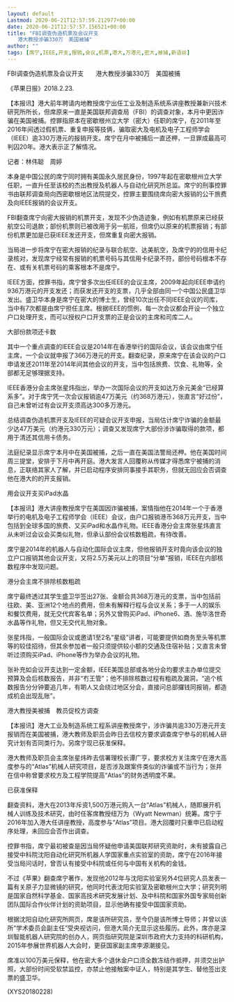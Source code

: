```yaml
---
layout: default
Lastmod: 2020-06-21T12:57:59.212977+00:00
date: 2020-06-21T12:57:57.156521+00:00
title: "FBI调查伪造机票及会议开支
　　港大教授涉骗330万　美国被捕"
author: ""
tags: [席宁,IEEE,开支,报销,会议,机票,港大,万港元,密大,被捕,新语丝]
---
```


FBI调查伪造机票及会议开支　　港大教授涉骗330万　美国被捕

《苹果日报》2018.2.23.

【本报讯】港大前年聘请内地教授席宁出任工业及制造系统系讲座教授兼新兴技术研究所所长，但席原来一直是美国联邦调查局（FBI）的调查对象，本月中更因诈骗在美国被捕。控罪指原本在密歇根州立大学（密大）任职的席宁，在2011年至2016年间透过假机票、重复申报等技俩，骗取密大及电机及电子工程师学会（IEEE）逾330万港元的报销开支。席宁在月中被捕后一直还柙，一旦罪成最高可判囚20年。港大表示正了解情况。

记者：林伟聪　周婷

本身是中国公民的席宁同时拥有美国永久居民身份，1997年起在密歇根州立大学任职，一直升任至该校的杰出教授及机器人与自动化研究所总监。席宁的刑事控罪书由联邦调查局向西密歇根地区法院提交，控罪主要围绕席向密大报销的公干旅费及向IEEE报销的会议开支。

FBI翻查席宁向密大报销的机票开支，发现不少伪造迹象，例如有机票原来已经获航空公司退款；部份机票则已被改用于另一航班，但席仍以原来的机票报销；有部份机票更加是已获IEEE发还开支，但席重复向密大报销。

当局进一步将席宁在密大报销的纪录与联合航空、达美航空，及席宁的的信用卡纪录核对，发现席宁经常有报销的机票号码与其信用卡纪录不符，部份号码根本不存在、或有关机票号码的乘客根本不是席宁。

IEEE方面，控罪书指，席宁曾多次出任IEEE的会议主席，2009年起向IEEE申请约936万港元的开支发还；而获发还开支的支票，几乎全部由同一个中国公民盛卫华发出。盛卫华本身是席宁在密大的博士生，曾经10次出任不同IEEE会议的司库，当中有7次都是由席宁担任主席。根据IEEE的惯例，每一次会议都会开设一个独立户口处理开支，而可以授权户口开支票的正是会议的主席和司库二人。

大部份款项还卡数

其中一个重点调查的IEEE会议是2014年在香港举行的国际会议，该会议由席宁任主席，一个会议就申报了366万港元的开支。翻查纪录，原来席宁在该会议的户口申请发还2011年至2014年间其他会议的开支，当中包括旅费、饮食、礼物等，全部都无足够理据支持。

IEEE香港分会主席张星炜指出，举办一次国际会议的开支如达万余元美金“已经算系多”。对于席宁凭一次会议报销逾47万美元（约368万港元），张直言“好过份”，自己未曾听过有会议开支须高达300多万港元。

总结调查伪造机票开支及IEEE的可疑会议开支申报，当局估计席宁诈骗的金额最少达47万美元（约港元330万元）；调查又发现席宁大部份涉诈骗取得的款项，都用于清还其信用卡债务。

法庭纪录显示席宁本月中在美国被捕，之后一直在美国法警局还柙。他在美国时间周三提堂，安排于下月中再开庭。港大发言人回覆称从传媒才得悉席宁被捕的消息，正联络其家人了解，并已启动程序安排同事接手其职务，但就无回应会否调查他在港大的的开支报销。

用会议开支买iPad水晶

【本报讯】港大讲座教授席宁在美国因诈骗被捕，案情指他在2014年一个于香港举行的电机及电子工程师学会（IEEE）会议，由户口报销港币368万元开支，当中包括到全球多国的旅费、又买iPad和水晶作礼物。IEEE香港分会主席张星炜直言从未听过会议会买类似礼物，但承认部份会议核数粗疏，有待改善。

席宁是2014年的机器人与自动化国际会议主席，但他报销开支时竟向该会议的独立户口报销其他会议开支，又将2.5万美元以上的项目“分单”报销，IEEE在内部核数程序中发现问题。

港分会主席不排除核数粗疏

席宁最终透过其学生盛卫华签出27张、金额合共368万港元的支票，当中包括前往欧、美、亚洲12个地点的费用，但未有解释行程与会议关系；多于一人的娱乐和餐饮费用，就无交代宾客名单；另外又曾购买iPad、iPhone6、酒、施华洛世奇水晶等作礼物，但又无交代礼物对象。

张星炜指，一般国际会议或邀请1至2名“星级”讲者，可能要提供如商务至头等机票等的较佳招待，但其余参加者一般只须提供较小额的交通及住宿补贴；又直言未曾听过须购买iPad、iPhone等作为举办会议的礼物。

张补充如会议开支达到一定金额，IEEE美国总部或各地分会均要求主办单位提交预算及会后核数报告，并非“冇王管”；他不排除核数过程有粗疏及漏洞，“追个核数报告分分钟要追几年，有啲人又会绕过地区分会，直接问总部攞钱同报销，都造成机会出现乱账”。

港大教授美被捕　教员促校方调查

【本报讯】港大工业及制造系统工程系讲座教授席宁，涉诈骗共逾330万港元开支报销而在美国被捕，港大教师及职员会昨日去信校方要求调查席宁参与的机械人研究计划有否同类行为。另席宁现已获准保释。

港大教师及职员会主席张星炜昨去信署理校长谭广亨，要求校方关注席宁在港大高度参与的“Atlas”机械人研究项目，是否涉及跟案件类似的诈骗或不当行为；张并在信中称曾要求校方及工程学院提高“Atlas”的财务透明度不果。

已获准保释

翻查资料，港大在2013年斥资1,500万港元购入一台“Atlas”机械人，随即展开机械人训练及技术研究，由时任客席教授纽万为（Wyatt Newman）统筹。席宁于2016年加入港大任讲座教授，高度参与“Atlas”项目。港大回覆时只重申已启动程序处理，未回应会否作出调查。

控罪书指，席宁最初被查是因当局怀疑他申请美国联邦研究资助时，未有披露自己接受中科院沈阳自动化研究所机器人学国家重点实验室的资助，席宁在2016年接受当局问话时，曾否认有接受中科院或任何与中国有关机构的金钱。

不过《苹果》翻查席宁著作，发现他2012年与沈阳实验室另外4位研究人员发表一篇有关原子力显微镜的研究，他同时代表沈阳实验室及密歇根州立大学；研究列明是国家自然科学基金、国家高技术研究发展计划、及中科院和国家外国专家局创新团队国际合作伙伴计划的资助项目，显示他确有接受中国国家资助。

根据沈阳自动化研究所网页，席是该所研究员，至今仍是该所博士导师；并曾以该所“学术委员会副主任”受央视访问，但港大简介无显示这些履历。此外，席亦是深圳智能机器人研究院的创办人，网页指研究院是深圳市政府大力支持的科研机构，2015年参展世界机器人大会时，更获国家副主席李源潮接见。

席准以100万美元保释，他在密大多个退休金户口须全数冻结作抵押，并须交出护照，大部份时间受软禁监控，亦禁止他接触案中证人，特别是其学生、替他签出支票的盛卫华。

(XYS20180228)

